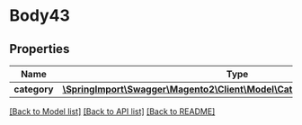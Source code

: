 # Body43

## Properties
Name | Type | Description | Notes
------------ | ------------- | ------------- | -------------
**category** | [**\SpringImport\Swagger\Magento2\Client\Model\CatalogDataCategoryInterface**](CatalogDataCategoryInterface.md) |  | 

[[Back to Model list]](../README.md#documentation-for-models) [[Back to API list]](../README.md#documentation-for-api-endpoints) [[Back to README]](../README.md)



